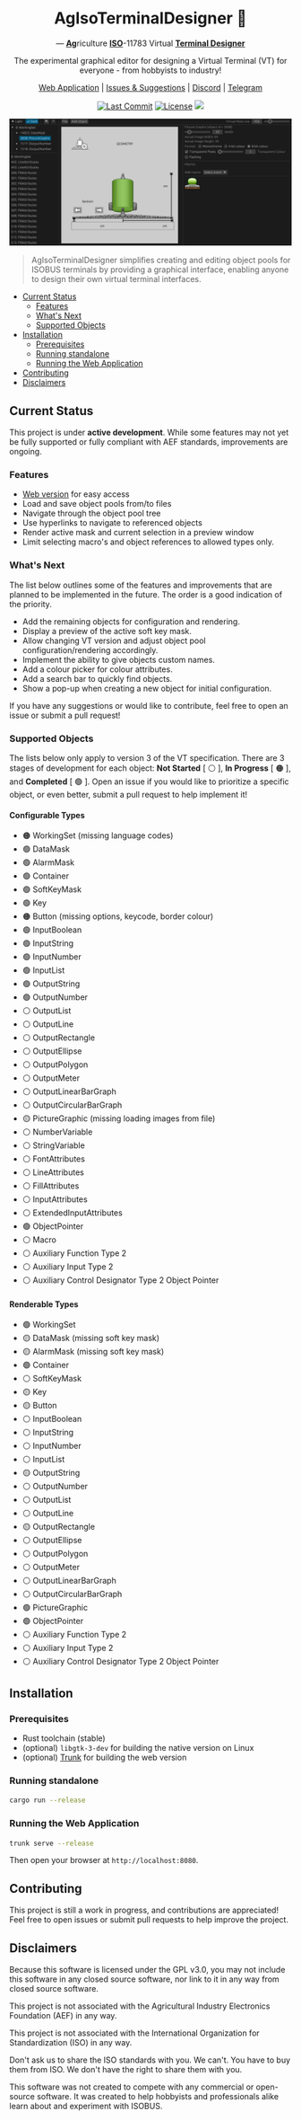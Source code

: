 <div align="center">

# AgIsoTerminalDesigner 🚜

— <ins>**Ag**</ins>riculture <ins>**ISO**</ins>-11783 Virtual <ins>**Terminal Designer**</ins>

The experimental graphical editor for designing a Virtual Terminal (VT) for everyone - from hobbyists to industry!

[Web Application](https://open-agriculture.github.io/AgIsoTerminalDesigner/) |
[Issues & Suggestions](https://github.com/Open-Agriculture/AgIsoTerminalDesigner/issues) | [Discord](https://discord.gg/uU2XMVUD4b) | [Telegram](https://t.me/+kzd4-9Je5bo1ZDg6)

[![Last Commit](https://img.shields.io/github/last-commit/Open-Agriculture/AgIsoTerminalDesigner)](#)
[![License](https://img.shields.io/github/license/Open-Agriculture/AgIsoTerminalDesigner)](LICENSE)
[![](https://img.shields.io/static/v1?label=Sponsor&message=%E2%9D%A4&logo=GitHub&color=%23fe8e86)](https://github.com/sponsors/GwnDaan)

![HEADER](docs/images/readme-header.png)

</div>

> AgIsoTerminalDesigner simplifies creating and editing object pools for ISOBUS terminals by providing a graphical interface, enabling anyone to design their own virtual terminal interfaces.

- [Current Status](#current-status)
    - [Features](#features)
    - [What's Next](#whats-next)
    - [Supported Objects](#supported-objects)
- [Installation](#installation)
    - [Prerequisites](#prerequisites)
    - [Running standalone](#running-standalone)
    - [Running the Web Application](#running-the-web-application)
- [Contributing](#contributing)
- [Disclaimers](#disclaimers)

## Current Status

This project is under **active development**. While some features may not yet be fully supported or fully compliant with AEF standards, improvements are ongoing.

### Features

- [Web version](https://open-agriculture.github.io/AgIsoTerminalDesigner/) for easy access
- Load and save object pools from/to files
- Navigate through the object pool tree
- Use hyperlinks to navigate to referenced objects
- Render active mask and current selection in a preview window
- Limit selecting macro's and object references to allowed types only.

### What's Next

The list below outlines some of the features and improvements that are planned to be implemented in the future. The order is a good indication of the priority.

- Add the remaining objects for configuration and rendering.
- Display a preview of the active soft key mask.
- Allow changing VT version and adjust object pool configuration/rendering accordingly.
- Implement the ability to give objects custom names.
- Add a colour picker for colour attributes.
- Add a search bar to quickly find objects.
- Show a pop-up when creating a new object for initial configuration.

If you have any suggestions or would like to contribute, feel free to open an issue or submit a pull request!

### Supported Objects

The lists below only apply to version 3 of the VT specification. There are 3 stages of development for each object: **Not Started** [ :white_circle: ], **In Progress** [ :orange_circle: ], and **Completed** [ :green_circle: ]. Open an issue if you would like to prioritize a specific object, or even better, submit a pull request to help implement it!

#### Configurable Types

- :orange_circle: WorkingSet (missing language codes)
- :green_circle: DataMask
- :green_circle: AlarmMask
- :green_circle: Container
- :green_circle: SoftKeyMask
- :green_circle: Key
- :orange_circle: Button (missing options, keycode, border colour)
- :green_circle: InputBoolean
- :green_circle: InputString
- :green_circle: InputNumber
- :green_circle: InputList
- :green_circle: OutputString
- :green_circle: OutputNumber
- :white_circle: OutputList
- :white_circle: OutputLine
- :white_circle: OutputRectangle
- :white_circle: OutputEllipse
- :white_circle: OutputPolygon
- :white_circle: OutputMeter
- :white_circle: OutputLinearBarGraph
- :white_circle: OutputCircularBarGraph
- :yellow_circle: PictureGraphic (missing loading images from file)
- :white_circle: NumberVariable
- :white_circle: StringVariable
- :white_circle: FontAttributes
- :white_circle: LineAttributes
- :white_circle: FillAttributes
- :white_circle: InputAttributes
- :white_circle: ExtendedInputAttributes
- :green_circle: ObjectPointer
- :white_circle: Macro
- :white_circle: Auxiliary Function Type 2
- :white_circle: Auxiliary Input Type 2
- :white_circle: Auxiliary Control Designator Type 2 Object Pointer

#### Renderable Types

- :green_circle: WorkingSet
- :yellow_circle: DataMask (missing soft key mask)
- :yellow_circle: AlarmMask (missing soft key mask)
- :green_circle: Container
- :white_circle: SoftKeyMask
- :yellow_circle: Key
- :yellow_circle: Button
- :white_circle: InputBoolean
- :white_circle: InputString
- :white_circle: InputNumber
- :white_circle: InputList
- :yellow_circle: OutputString
- :white_circle: OutputNumber
- :white_circle: OutputList
- :white_circle: OutputLine
- :yellow_circle: OutputRectangle
- :white_circle: OutputEllipse
- :white_circle: OutputPolygon
- :white_circle: OutputMeter
- :white_circle: OutputLinearBarGraph
- :white_circle: OutputCircularBarGraph
- :green_circle: PictureGraphic
- :green_circle: ObjectPointer
- :white_circle: Auxiliary Function Type 2
- :white_circle: Auxiliary Input Type 2
- :white_circle: Auxiliary Control Designator Type 2 Object Pointer


## Installation

### Prerequisites

- Rust toolchain (stable)
- (optional) `libgtk-3-dev` for building the native version on Linux
- (optional) [Trunk](https://trunkrs.dev/) for building the web version

### Running standalone

```bash
cargo run --release
```

### Running the Web Application

```bash
trunk serve --release
```

Then open your browser at `http://localhost:8080`.

## Contributing

This project is still a work in progress, and contributions are appreciated! Feel free to open issues or submit pull requests to help improve the project.

## Disclaimers

Because this software is licensed under the GPL v3.0, you may not include this software in any closed source software, nor link to it in any way from closed source software.

This project is not associated with the Agricultural Industry Electronics Foundation (AEF) in any way.

This project is not associated with the International Organization for Standardization (ISO) in any way.

Don't ask us to share the ISO standards with you. We can't. You have to buy them from ISO. We don't have the right to share them with you.

This software was not created to compete with any commercial or open-source software. It was created to help hobbyists and professionals alike learn about and experiment with ISOBUS.